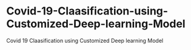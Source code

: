 # Covid-19-Claasification-using-Customized-Deep-learning-Model
Covid 19 Claasification using Customized Deep learning Model
